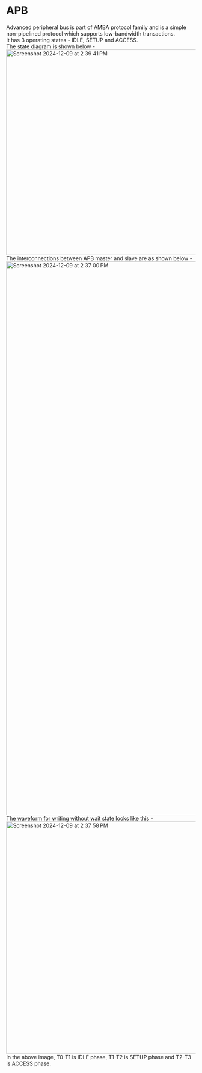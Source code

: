 # APB 
Advanced peripheral bus is part of AMBA protocol family and is a simple non-pipelined protocol which supports low-bandwidth transactions. <br>
It  has 3 operating states - IDLE, SETUP and ACCESS.<br>
The state diagram is shown below - <br>
<img width="546" alt="Screenshot 2024-12-09 at 2 39 41 PM" src="https://github.com/user-attachments/assets/1d8f570b-b529-46e8-a7dd-0883bb3349e8"><br>
The interconnections between APB master and slave are as shown below - <br>
<img width="1470" alt="Screenshot 2024-12-09 at 2 37 00 PM" src="https://github.com/user-attachments/assets/cefd2cc5-1e83-4b1a-96e3-40e06fe5da44"> <br>
The waveform for writing without wait state looks like this - <br>
<img width="617" alt="Screenshot 2024-12-09 at 2 37 58 PM" src="https://github.com/user-attachments/assets/c6848fa1-e0ab-44ee-917a-3aa690a5732e"><br>
In the above image, T0-T1 is IDLE phase, T1-T2 is SETUP phase and T2-T3 is ACCESS phase. <br>


